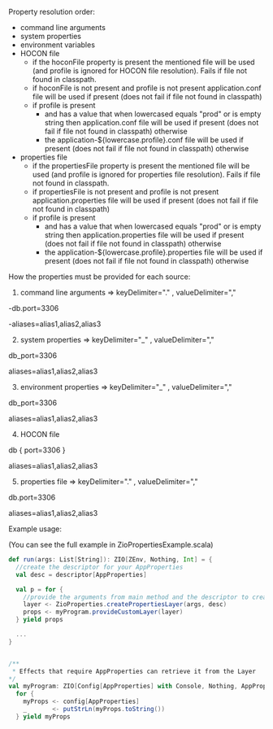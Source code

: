 
Property resolution order:
- command line arguments
- system properties
- environment variables
- HOCON file
    - if the hoconFile property is present the mentioned file will be used (and profile is ignored for HOCON file resolution). Fails if file not found in classpath.
    - if hoconFile is not present and profile is not present application.conf file will be used if present (does not fail if file not found in classpath)
    - if profile is present
        - and has a value that when lowercased equals "prod" or is empty string then application.conf file will be used if present (does not fail if file not found in classpath) otherwise
        - the application-${lowercase.profile}.conf file will be used if present (does not fail if file not found in classpath) otherwise
- properties file
    - if the propertiesFile property is present the mentioned file will be used (and profile is ignored for properties file resolution). Fails if file not found in classpath.
    - if propertiesFile is not present and profile is not present application.properties file will be used if present (does not fail if file not found in classpath)
    - if profile is present
        - and has a value that when lowercased equals "prod" or is empty string then application.properties file will be used if present (does not fail if file not found in classpath) otherwise
        - the application-${lowercase.profile}.properties file will be used if present (does not fail if file not found in classpath) otherwise


How the properties must be provided for each source:

1. command line arguments  => keyDelimiter="." , valueDelimiter="," 

-db.port=3306

-aliases=alias1,alias2,alias3

2. system properties => keyDelimiter="_" , valueDelimiter="," 

db_port=3306

aliases=alias1,alias2,alias3

3. environment properties => keyDelimiter="_" , valueDelimiter="," 

db_port=3306

aliases=alias1,alias2,alias3

4. HOCON file 

db {
  port=3306
}

aliases=alias1,alias2,alias3

5. properties file => keyDelimiter="." , valueDelimiter="," 

db.port=3306

aliases=alias1,alias2,alias3


Example usage:

(You can see the full example in ZioPropertiesExample.scala)

```scala
def run(args: List[String]): ZIO[ZEnv, Nothing, Int] = {
  //create the descriptor for your AppProperties
  val desc = descriptor[AppProperties]

  val p = for {
    //provide the arguments from main method and the descriptor to create the Layer
    layer <- ZioProperties.createPropertiesLayer(args, desc)
    props <- myProgram.provideCustomLayer(layer)
  } yield props

  ...
}


/**
 * Effects that require AppProperties can retrieve it from the Layer
*/
val myProgram: ZIO[Config[AppProperties] with Console, Nothing, AppProperties] =
  for {
    myProps <- config[AppProperties]
    _       <- putStrLn(myProps.toString())
  } yield myProps
  
```


